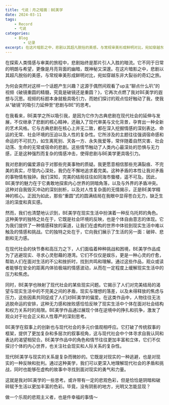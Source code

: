 ```yaml
---
title: 弋说｜月之暗面：BE美学
date: 2024-03-11
tags: 
	- Record
	- 弋说
categories:
	- Blog
    	- 记录
excerpt: 在这片暗影之中，悲剧以其超凡脱俗的美感，与常规审美形成鲜明对比，宛如穿越东非大裂谷的奇幻之旅。
---
```



在探索人类情感与审美的旅程中，悲剧始终是那片引人入胜的暗流。它不同于日常的明朗与希望，更像是月亮背面的幽暗，既神秘又深邃。在这片暗影之中，悲剧以其超凡脱俗的美感，与常规审美形成鲜明对比，宛如穿越东非大裂谷的奇幻之旅。

为何会突然对这样一个话题产生兴趣？这源于偶然间观看了up主“聊点什么叭”的视频《破镜重圆的精髓，究竟是破镜还是重圆？》，它再次点燃了我对BE美学的遐想与沉思。视频的标题本身就极具吸引力，而她们探讨的观点恰好触动了我，使我从“破镜”的吸引力延伸至“悲剧与BE”的思考。

在我看来，BE美学之所以吸引我，是因为它作为古典悲剧在现代社会的延伸与发展，不仅继承了悲剧的核心精神，还融入了现代审美与文化背景，孕育出一种全新的艺术风格。它与古典悲剧在核心上并无二致，都在深入挖掘情感的深刻表达、命运的无常、社会环境的压迫以及人性的复杂性。它所涉及的主题往往强调宿命感和命运的不可抗力，如生离死别、天各一方、永失我爱等，常伴随着自然灾害、社会动荡、生命的无常或宿命的悲剧。这些情节触动了人类内心最深处的恐惧与无力感，正是这种强烈而复杂的情感冲击，使得悲剧与BE美学更具吸引力。

我对悲剧的偏爱源自于对那些完美事物的质疑。我更愿意相信那些充满裂痕、不完美的真实，尽管内心深处，我仍在不懈地追求着完美。这种矛盾的本性让我对矛盾的事物情有独钟。我们深知，完美的结局往往如同海市蜃楼，遥不可及。因此，BE美学的魅力在于它勇敢地探索内心世界的阴暗角落，以及与外界的矛盾冲突。这种对自我毁灭冲动的深刻剖析，以及对人性复杂面的无情揭示，正是BE美学精神的核心。正因为如此，那些“重圆”式的圆满结局在我眼中显得苍白无力，缺乏生活的深度和真实感。

然而，我们也清楚地认识到，BE美学在现实生活中扮演着一种反乌托邦的角色。这种美学的独特之处在于，它既是社会环境的反映，也是个体自由意志的体现。它为我们提供了一种情感释放的渠道，让我们在虚构的世界中体验到现实生活中难以触及的情感和挑战。它的独特之处在于，它向我们展示了生活的另一面：破碎、悲剧和无力感。

在现代社会的快节奏和高压力之下，人们面临着种种挑战和困境，BE美学作品成为了逃避现实、寻求心灵慰藉的港湾。它们不仅仅是娱乐，更是一种心灵的疗愈，帮助人们在面对生活的不公和挫折时，找到共鸣和理解。通过这些作品，观众或读者能够在安全的距离内体验极端的情感波动，从而在一定程度上缓解现实生活中的压力和焦虑。

同时，BE美学也映射了现代社会的某些现实问题。它揭示了人们对完美结局的渴望与现实生活中的不完美之间的矛盾，现实与理想的落差，以及未得释放的焦虑与压力，这些因素共同促成了人们对BE美学的偏爱。在这类作品中，人物往往无法逃脱命运的安排，这种无力感和挫败感恰恰反映了现实生活中个体在面对社会结构和权力关系时的局限。BE美学作品通过展现个体在逆境中的挣扎和抗争，激发了观众对于社会正义和人性尊严的深刻思考。

BE美学在叙事上的创新也与现代社会的多元价值观相呼应。它打破了传统叙事的框架，提供了更加复杂和多层次的叙事视角，这与现代社会中个体寻求自我认同和表达的渴望相契合。BE美学作品中的角色和情节往往更加丰富和立体，它们不仅探讨个体的内心世界，也关注社会现实和人际关系的复杂性。

现代BE美学与现实的关系是复杂而微妙的。它既是对现实的一种逃避，也是对现实的一种反映和批判。通过这种美学，我们可以更深入地理解现代社会的矛盾和挑战，同时也能够在虚构的故事中寻找到面对现实的勇气和力量。

这就是我对BE美学的一些思考。或许带有一定的悲观色彩，但是恰恰是阴暗和破碎赋予生活以更加丰富的色彩。毕竟，没有阴影的地方，光明又怎能显现？

做一个乐观的悲观主义者，也是件幸福的事情～


